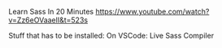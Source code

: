 Learn Sass In 20 Minutes
https://www.youtube.com/watch?v=Zz6eOVaaelI&t=523s


Stuff that has to be installed:
On VSCode: Live Sass Compiler
